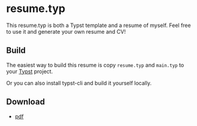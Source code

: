 # resume.typ

This resume.typ is both a Typst template and a resume of myself. Feel free to use it and generate your own resume and CV!

## Build

The easiest way to build this resume is copy `resume.typ` and `main.typ` to your [Typst](https://typst.app) project.

Or you can also install typst-cli and build it yourself locally.

## Download

- [pdf](https://raw.githubusercontent.com/nitgo-latte/cv-typed/master/chao-justice-resume.pdf)
